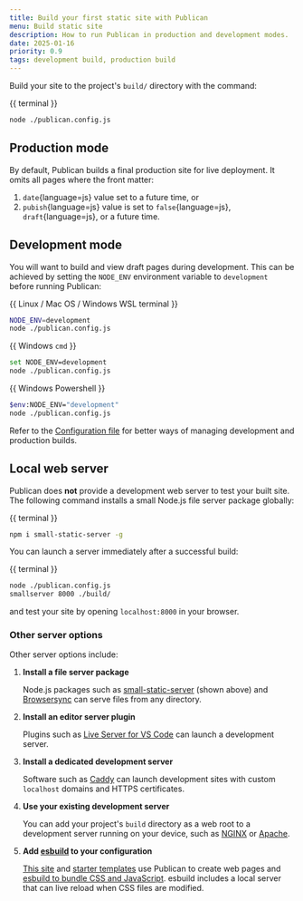 ```yaml
---
title: Build your first static site with Publican
menu: Build static site
description: How to run Publican in production and development modes.
date: 2025-01-16
priority: 0.9
tags: development build, production build
---
```


Build your site to the project's `build/` directory with the command:

{{ terminal }}
```bash
node ./publican.config.js
```


## Production mode

By default, Publican builds a final production site for live deployment. It omits all pages where the front matter:

1. `date`{language=js} value set to a future time, or
1. `pubish`{language=js} value is set to `false`{language=js}, `draft`{language=js}, or a future time.


## Development mode

You will want to build and view draft pages during development. This can be achieved by setting the `NODE_ENV` environment variable to `development` before running Publican:

{{ Linux / Mac OS / Windows WSL terminal }}
```bash
NODE_ENV=development
node ./publican.config.js
```

{{ Windows `cmd` }}
```bash
set NODE_ENV=development
node ./publican.config.js
```

{{ Windows Powershell }}
```bash
$env:NODE_ENV="development"
node ./publican.config.js
```

Refer to the [Configuration file](--ROOT--docs/setup/configuration/) for better ways of managing development and production builds.


## Local web server

Publican does **not** provide a development web server to test your built site. The following command installs a small Node.js file server package globally:

{{ terminal }}
```bash
npm i small-static-server -g
```

You can launch a server immediately after a successful build:

{{ terminal }}
```bash
node ./publican.config.js
smallserver 8000 ./build/
```

and test your site by opening `localhost:8000` in your browser.


### Other server options

Other server options include:

1. **Install a file server package**

   Node.js packages such as [small-static-server](https://www.npmjs.com/package/small-static-server) (shown above) and [Browsersync](https://browsersync.io/) can serve files from any directory.

1. **Install an editor server plugin**

   Plugins such as [Live Server for VS Code](https://marketplace.visualstudio.com/items?itemName=ritwickdey.LiveServer) can launch a development server.

1. **Install a dedicated development server**

   Software such as [Caddy](https://caddyserver.com/) can launch development sites with custom `localhost` domains and HTTPS certificates.

1. **Use your existing development server**

   You can add your project's `build` directory as a web root to a development server running on your device, such as [NGINX](https://nginx.org/) or [Apache](https://httpd.apache.org/).

1. **Add [esbuild](https://esbuild.github.io/) to your configuration**

   [This site](https://github.com/craigbuckler/publican.dev) and [starter templates](https://github.com/craigbuckler/publican-starter) use Publican to create web pages and [esbuild to bundle CSS and JavaScript](--ROOT--docs/recipe/build/esbuild/). esbuild includes a local server that can live reload when CSS files are modified.
